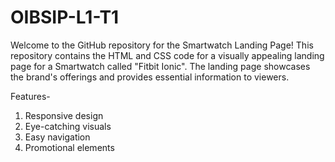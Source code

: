 
# OIBSIP-L1-T1
Welcome to the GitHub repository for the Smartwatch Landing Page! 
This repository contains the HTML and CSS code for a visually appealing landing page for a Smartwatch called "Fitbit Ionic". The landing page showcases the brand's offerings and provides essential information to viewers.

Features-
1. Responsive design
2. Eye-catching visuals
3. Easy navigation
4. Promotional elements
